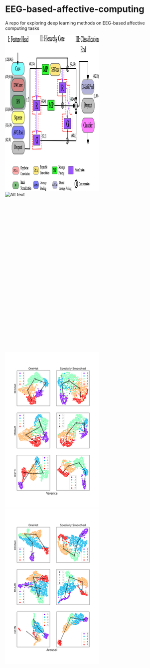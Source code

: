 # EEG-based-affective-computing
A repo for exploring deep learning methods on EEG-based affective computing tasks

<img
  src="design-v1.png"
  width="400" 
  height="500"
  alt="Alt text"
  title="network design"
  style="display: inline-block; margin: 0 auto; max-width: 300px">
<img
  src="Node_fusion.png"
  width="400" 
  height="500"
  alt="Alt text"
  title="node fusion"
  style="display: inline-block; margin: 0 auto; max-width: 300px">

<img
  src="featureV3_T.png"
  width="400" 
  height="500"
  alt="Alt text"
  title="Valence"
  style="display: inline-block; margin: 0 auto; max-width: 300px">
<img
  src="featureA23_T.png"
  width="400" 
  height="500"
  alt="Alt text"
  title="Arousal"
  style="display: inline-block; margin: 0 auto; max-width: 300px">

